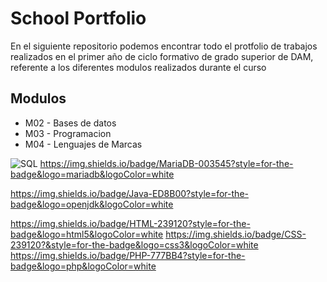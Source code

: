 # School Portfolio

En el siguiente repositorio podemos encontrar todo el protfolio de trabajos realizados en el primer año de ciclo formativo de grado superior de DAM, 
referente a los diferentes modulos realizados durante el curso

## Modulos
<ul>
  <li>M02 - Bases de datos</li>
  <li>M03 - Programacion</li>
  <li>M04 - Lenguajes de Marcas</li>
</ul>


![SQL](https://img.shields.io/badge/MySQL-00000F?style=for-the-badge&logo=mysql&logoColor=white)
https://img.shields.io/badge/MariaDB-003545?style=for-the-badge&logo=mariadb&logoColor=white

https://img.shields.io/badge/Java-ED8B00?style=for-the-badge&logo=openjdk&logoColor=white

https://img.shields.io/badge/HTML-239120?style=for-the-badge&logo=html5&logoColor=white
https://img.shields.io/badge/CSS-239120?&style=for-the-badge&logo=css3&logoColor=white
https://img.shields.io/badge/PHP-777BB4?style=for-the-badge&logo=php&logoColor=white
